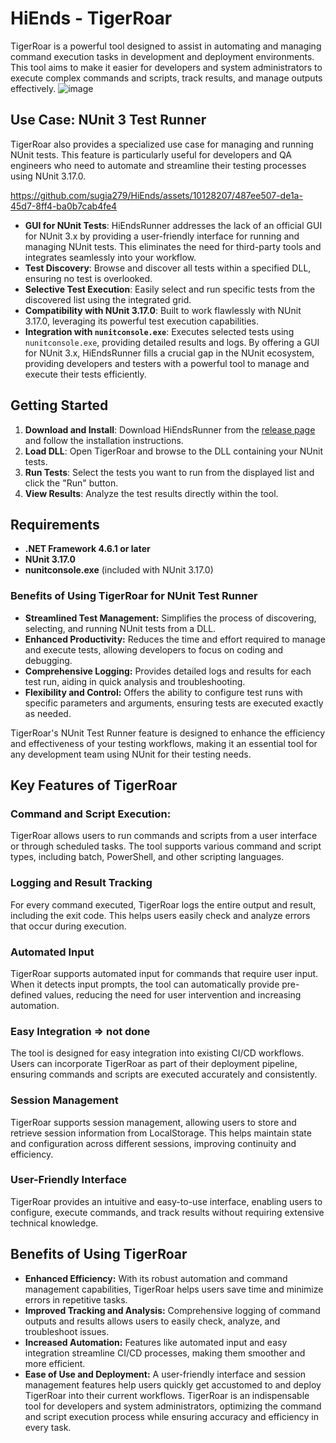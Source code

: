 # HiEnds - TigerRoar
TigerRoar is a powerful tool designed to assist in automating and managing command execution tasks in development and deployment environments. This tool aims to make it easier for developers and system administrators to execute complex commands and scripts, track results, and manage outputs effectively.
![image](https://github.com/sugia279/HiEnds/assets/10128207/04f4d254-fce4-4422-ad37-3efbf60a83aa)

## Use Case: NUnit 3 Test Runner
TigerRoar also provides a specialized use case for managing and running NUnit tests. This feature is particularly useful for developers and QA engineers who need to automate and streamline their testing processes using NUnit 3.17.0.

https://github.com/sugia279/HiEnds/assets/10128207/487ee507-de1a-45d7-8ff4-ba0b7cab4fe4

- **GUI for NUnit Tests**: HiEndsRunner addresses the lack of an official GUI for NUnit 3.x by providing a user-friendly interface for running and managing NUnit tests. This eliminates the need for third-party tools and integrates seamlessly into your workflow.
- **Test Discovery**: Browse and discover all tests within a specified DLL, ensuring no test is overlooked.
- **Selective Test Execution**: Easily select and run specific tests from the discovered list using the integrated grid.
- **Compatibility with NUnit 3.17.0**: Built to work flawlessly with NUnit 3.17.0, leveraging its powerful test execution capabilities.
- **Integration with `nunitconsole.exe`**: Executes selected tests using `nunitconsole.exe`, providing detailed results and logs.
By offering a GUI for NUnit 3.x, HiEndsRunner fills a crucial gap in the NUnit ecosystem, providing developers and testers with a powerful tool to manage and execute their tests efficiently.

## Getting Started

1. **Download and Install**: Download HiEndsRunner from the [release page](#) and follow the installation instructions.
2. **Load DLL**: Open TigerRoar and browse to the DLL containing your NUnit tests.
3. **Run Tests**: Select the tests you want to run from the displayed list and click the "Run" button.
4. **View Results**: Analyze the test results directly within the tool.

## Requirements

- **.NET Framework 4.6.1 or later**
- **NUnit 3.17.0**
- **nunitconsole.exe** (included with NUnit 3.17.0)

### Benefits of Using TigerRoar for NUnit Test Runner

- **Streamlined Test Management:** Simplifies the process of discovering, selecting, and running NUnit tests from a DLL.
- **Enhanced Productivity:** Reduces the time and effort required to manage and execute tests, allowing developers to focus on coding and debugging.
- **Comprehensive Logging:** Provides detailed logs and results for each test run, aiding in quick analysis and troubleshooting.
- **Flexibility and Control:** Offers the ability to configure test runs with specific parameters and arguments, ensuring tests are executed exactly as needed.

TigerRoar's NUnit Test Runner feature is designed to enhance the efficiency and effectiveness of your testing workflows, making it an essential tool for any development team using NUnit for their testing needs.

## Key Features of TigerRoar
### Command and Script Execution:
TigerRoar allows users to run commands and scripts from a user interface or through scheduled tasks. The tool supports various command and script types, including batch, PowerShell, and other scripting languages.
### Logging and Result Tracking
For every command executed, TigerRoar logs the entire output and result, including the exit code. This helps users easily check and analyze errors that occur during execution.
### Automated Input
TigerRoar supports automated input for commands that require user input. When it detects input prompts, the tool can automatically provide pre-defined values, reducing the need for user intervention and increasing automation.
### Easy Integration => not done
The tool is designed for easy integration into existing CI/CD workflows. Users can incorporate TigerRoar as part of their deployment pipeline, ensuring commands and scripts are executed accurately and consistently.
### Session Management
TigerRoar supports session management, allowing users to store and retrieve session information from LocalStorage. This helps maintain state and configuration across different sessions, improving continuity and efficiency.
### User-Friendly Interface
TigerRoar provides an intuitive and easy-to-use interface, enabling users to configure, execute commands, and track results without requiring extensive technical knowledge.
## Benefits of Using TigerRoar
- **Enhanced Efficiency:** With its robust automation and command management capabilities, TigerRoar helps users save time and minimize errors in repetitive tasks.
- **Improved Tracking and Analysis:** Comprehensive logging of command outputs and results allows users to easily check, analyze, and troubleshoot issues.
- **Increased Automation:** Features like automated input and easy integration streamline CI/CD processes, making them smoother and more efficient.
- **Ease of Use and Deployment:** A user-friendly interface and session management features help users quickly get accustomed to and deploy TigerRoar into their current workflows.
TigerRoar is an indispensable tool for developers and system administrators, optimizing the command and script execution process while ensuring accuracy and efficiency in every task.

